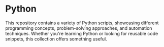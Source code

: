 # Python
This repository contains a variety of Python scripts, showcasing different programming concepts, problem-solving approaches, and automation techniques. Whether you're learning Python or looking for reusable code snippets, this collection offers something useful. 
